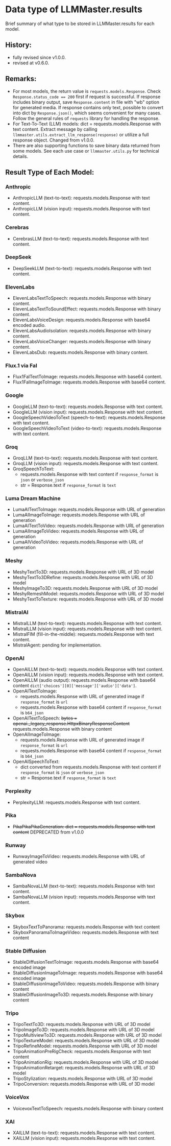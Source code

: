 # Data type of LLMMaster.results

Brief summary of what type to be stored in LLMMaster.results for each model.

## History:

- fully revised since v1.0.0.
- revised at v0.6.0.

## Remarks:

- For most models, the return value is `requests.models.Response`. Check `Response.status_code == 200` first if request is successful. If response includes binary output, save `Response.content` in file with "wb" option for generated media. If response contains only text, possible to convert into dict by `Response.json()`, which seems convenient for many cases. Follow the general rules of `requests` library for handling the response.
- For Text-To-Text (LLM) models: dict = requests.models.Response with text content. Extract message by calling `llmmaster.utils.extract_llm_response(response)` or utilize a full response object. Changed from v1.0.0.
- There are also supporting functions to save binary data returned from some models. See each use case or `llmmaster.utils.py` for technical details.

## Result Type of Each Model:

### Anthropic
- AnthropicLLM (text-to-text): requests.models.Response with text content.
- AnthropicLLM (vision input): requests.models.Response with text content.

### Cerebras
- CerebrasLLM (text-to-text): requests.models.Response with text content.

### DeepSeek
- DeepSeekLLM (text-to-text): requests.models.Response with text content.

### ElevenLabs
- ElevenLabsTextToSpeech: requests.models.Response with binary content.
- ElevenLabsTextToSoundEffect: requests.models.Response with binary content.
- ElevenLabsVoiceDesign: requests.models.Response with base64 encoded audio.
- ElevenLabsAudioIsolation: requests.models.Response with binary content.
- ElevenLabsVoiceChanger: requests.models.Response with binary content.
- ElevenLabsDub: requests.models.Response with binary content.

### Flux.1 via Fal
- Flux1FalTextToImage: requests.models.Response with base64 content.
- Flux1FalImageToImage: requests.models.Response with base64 content.

### Google
- GoogleLLM (text-to-text): requests.models.Response with text content.
- GoogleLLM (vision input): requests.models.Response with text content.
- GoogleSpeechVideoToText (speech-to-text): requests.models.Response with text content.
- GoogleSpeechVideoToText (video-to-text): requests.models.Response with text content.

### Groq
- GroqLLM (text-to-text): requests.models.Response with text content.
- GroqLLM (vision input): requests.models.Response with text content.
- GroqSpeechToText:
    - requests.models.Response with text content if `response_format` is `json` or `verbose_json`
    - str = Response.text if `response_format` is `text`

### Luma Dream Machine
- LumaAITextToImage: requests.models.Response with URL of generation
- LumaAIImageToImage: requests.models.Response with URL of generation
- LumaAITextToVideo: requests.models.Response with URL of generation
- LumaAIImageToVideo: requests.models.Response with URL of generation
- LumaAIVideoToVideo: requests.models.Response with URL of generation

### Meshy
- MeshyTextTo3D: requests.models.Response with URL of 3D model
- MeshyTextTo3DRefine: requests.models.Response with URL of 3D model
- MeshyImageTo3D: requests.models.Response with URL of 3D model
- MeshyRemeshModel: requests.models.Response with URL of 3D model
- MeshyTextToTexture: requests.models.Response with URL of 3D model

### MistralAI
- MistralLLM (text-to-text): requests.models.Response with text content.
- MistralLLM (vision input): requests.models.Response with text content.
- MistralFIM (fill-in-the-middle): requests.models.Response with text content.
- MistralAgent: pending for implementation.

### OpenAI
- OpenAILLM (text-to-text): requests.models.Response with text content.
- OpenAILLM (vision input): requests.models.Response with text content.
- OpenAILLM (audio output): requests.models.Response with base64 content `dict['choices'][0]['message']['audio']['data']`.
- OpenAITextToImage:
    - requests.models.Response with URL of generated image if `response_format` is `url`
    - requests.models.Response with base64 content if `response_format` is `b64_json`
- OpenAITextToSpeech: ~~bytes = openai._legacy_response.HttpxBinaryResponseContent~~ requests.models.Response with binary content
- OpenAIImageToImage:
    - requests.models.Response with URL of generated image if `response_format` is `url`
    - requests.models.Response with base64 content if `response_format` is `b64_json`
- OpenAISpeechToText:
    - dict converted from requests.models.Response with text content if `response_format` is `json` or `verbose_json`
    - str = Response.text if `response_format` is `text`

### Perplexity
- PerplexityLLM: requests.models.Response with text content.

### Pika
- ~~PikaPikaPikaGeneration: dict = requests.models.Response with text content~~ DEPRECATED from v1.0.0

### Runway
- RunwayImageToVideo: requests.models.Response with URL of generated video

### SambaNova
- SambaNovaLLM (text-to-text): requests.models.Response with text content.
- SambaNovaLLM (vision input): requests.models.Response with text content.

### Skybox
- SkyboxTextToPanorama: requests.models.Response with text content
- SkyboxPanoramaToImageVideo: requests.models.Response with text content

### Stable Diffusion
- StableDiffusionTextToImage: requests.models.Response with base64 encoded image
- StableDiffusionImageToImage: requests.models.Response with base64 encoded image
- StableDiffusionImageToVideo: requests.models.Response with binary content
- StableDiffusionImageTo3D: requests.models.Response with binary content

### Tripo
- TripoTextTo3D: requests.models.Response with URL of 3D model
- TripoImageTo3D: requests.models.Response with URL of 3D model
- TripoMultiviewTo3D: requests.models.Response with URL of 3D model
- TripoTextureModel: requests.models.Response with URL of 3D model
- TripoRefineModel: requests.models.Response with URL of 3D model
- TripoAnimationPreRigCheck: requests.models.Response with text content
- TripoAnimationRig: requests.models.Response with URL of 3D model
- TripoAnimationRetarget: requests.models.Response with URL of 3D model
- TripoStylization: requests.models.Response with URL of 3D model
- TripoConversion: requests.models.Response with URL of 3D model

### VoiceVox
- VoicevoxTextToSpeech: requests.models.Response with binary content

### XAI
- XAILLM (text-to-text): requests.models.Response with text content.
- XAILLM (vision input): requests.models.Response with text content.
